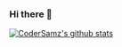 ### Hi there 👋

<!--
**CoderSamz/CoderSamz** is a ✨ _special_ ✨ repository because its `README.md` (this file) appears on your GitHub profile.

Here are some ideas to get you started:

- 🔭 I’m currently working on ...
- 🌱 I’m currently learning ...
- 👯 I’m looking to collaborate on ...
- 🤔 I’m looking for help with ...
- 💬 Ask me about ...
- 📫 How to reach me: ...
- 😄 Pronouns: ...
- ⚡ Fun fact: ...
-->
[![CoderSamz's github stats](https://github-readme-stats.vercel.app/api?username=CoderSamz&show_icons=true&theme=dracula)](https://github.com/anuraghazra/github-readme-stats)
